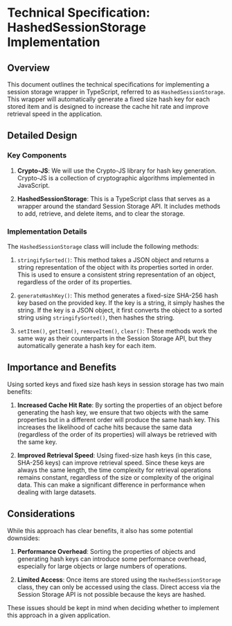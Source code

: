 # Technical Specification: HashedSessionStorage Implementation

## Overview

This document outlines the technical specifications for implementing a session storage wrapper in TypeScript, referred to as `HashedSessionStorage`. This wrapper will automatically generate a fixed size hash key for each stored item and is designed to increase the cache hit rate and improve retrieval speed in the application.

## Detailed Design

### Key Components

1. **Crypto-JS**: We will use the Crypto-JS library for hash key generation. Crypto-JS is a collection of cryptographic algorithms implemented in JavaScript.

2. **HashedSessionStorage**: This is a TypeScript class that serves as a wrapper around the standard Session Storage API. It includes methods to add, retrieve, and delete items, and to clear the storage.

### Implementation Details

The `HashedSessionStorage` class will include the following methods:

1. `stringifySorted()`: This method takes a JSON object and returns a string representation of the object with its properties sorted in order. This is used to ensure a consistent string representation of an object, regardless of the order of its properties.

2. `generateHashKey()`: This method generates a fixed-size SHA-256 hash key based on the provided key. If the key is a string, it simply hashes the string. If the key is a JSON object, it first converts the object to a sorted string using `stringifySorted()`, then hashes the string.

3. `setItem()`, `getItem()`, `removeItem()`, `clear()`: These methods work the same way as their counterparts in the Session Storage API, but they automatically generate a hash key for each item.

## Importance and Benefits

Using sorted keys and fixed size hash keys in session storage has two main benefits:

1. **Increased Cache Hit Rate**: By sorting the properties of an object before generating the hash key, we ensure that two objects with the same properties but in a different order will produce the same hash key. This increases the likelihood of cache hits because the same data (regardless of the order of its properties) will always be retrieved with the same key.

2. **Improved Retrieval Speed**: Using fixed-size hash keys (in this case, SHA-256 keys) can improve retrieval speed. Since these keys are always the same length, the time complexity for retrieval operations remains constant, regardless of the size or complexity of the original data. This can make a significant difference in performance when dealing with large datasets.

## Considerations

While this approach has clear benefits, it also has some potential downsides:

1. **Performance Overhead**: Sorting the properties of objects and generating hash keys can introduce some performance overhead, especially for large objects or large numbers of operations.

2. **Limited Access**: Once items are stored using the `HashedSessionStorage` class, they can only be accessed using the class. Direct access via the Session Storage API is not possible because the keys are hashed.

These issues should be kept in mind when deciding whether to implement this approach in a given application.

